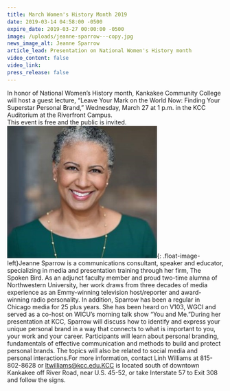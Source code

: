 ```yaml
---
title: March Women's History Month 2019
date: 2019-03-14 04:58:00 -0500
expire_date: 2019-03-27 00:00:00 -0500
image: /uploads/jeanne-sparrow---copy.jpg
news_image_alt: Jeanne Sparrow
article_lead: Presentation on National Women's History month
video_content: false
video_link:
press_release: false
---
```


In honor of National Women’s History month, Kankakee Community College will host a guest lecture, “Leave Your Mark on the World Now: Finding Your Superstar Personal Brand,” Wednesday, March 27 at 1 p.m. in the KCC Auditorium at the Riverfront Campus.<br>This event is free and the public is invited.<br>![](/uploads/jeanne-sparrow---copy.jpg){: .float-image-left}Jeanne Sparrow is a communications consultant, speaker and educator, specializing in media and presentation training through her firm, The Spoken Bird. As an adjunct faculty member and proud two-time alumna of Northwestern University, her work draws from three decades of media experience as an Emmy-winning television host/reporter and award-winning radio personality. In addition, Sparrow has been a regular in Chicago media for 25 plus years. She has been heard on V103, WGCI and served as a co-host on WICU’s morning talk show “You and Me.”During her presentation at KCC, Sparrow will discuss how to identify and express your unique personal brand in a way that connects to what is important to you, your work and your career. Participants will learn about personal branding, fundamentals of effective communication and methods to build and protect personal brands. The topics will also be related to social media and personal interactions.For more information, contact Linh Williams at 815-802-8628 or ltwilliams@kcc.edu.KCC is located south of downtown Kankakee off River Road, near U.S. 45-52, or take Interstate 57 to Exit 308 and follow the signs.